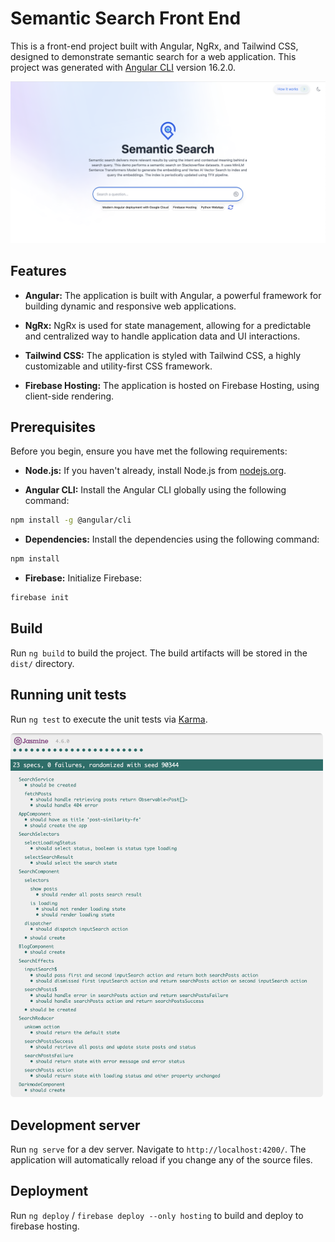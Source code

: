 # Semantic Search Front End

This is a front-end project built with Angular, NgRx, and Tailwind CSS, designed to demonstrate semantic search for a web application. This project was generated with [Angular CLI](https://github.com/angular/angular-cli) version 16.2.0.

![screenshot](screenshot.png)

## Features

- **Angular:** The application is built with Angular, a powerful framework for building dynamic and responsive web applications.

- **NgRx:** NgRx is used for state management, allowing for a predictable and centralized way to handle application data and UI interactions.

- **Tailwind CSS:** The application is styled with Tailwind CSS, a highly customizable and utility-first CSS framework.

- **Firebase Hosting:** The application is hosted on Firebase Hosting, using client-side rendering.

## Prerequisites

Before you begin, ensure you have met the following requirements:

- **Node.js:** If you haven't already, install Node.js from [nodejs.org](https://nodejs.org/).

- **Angular CLI:** Install the Angular CLI globally using the following command:

```bash
npm install -g @angular/cli
```

- **Dependencies:** Install the dependencies using the following command:

```bash
npm install
```

- **Firebase:** Initialize Firebase:

```bash
firebase init
```

## Build

Run `ng build` to build the project. The build artifacts will be stored in the `dist/` directory.

## Running unit tests

Run `ng test` to execute the unit tests via [Karma](https://karma-runner.github.io).

<img src="screenshot2.png" alt="demo" width="500" style="border-radius:1%"/>

## Development server

Run `ng serve` for a dev server. Navigate to `http://localhost:4200/`. The application will automatically reload if you change any of the source files.

## Deployment

Run `ng deploy` / `firebase deploy --only hosting` to build and deploy to firebase hosting.
